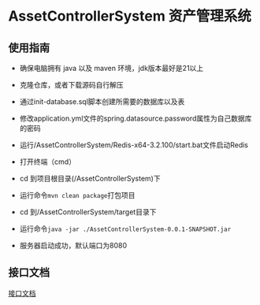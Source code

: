 # AssetControllerSystem 资产管理系统

## 使用指南

- 确保电脑拥有 java 以及 maven 环境，jdk版本最好是21以上


- 克隆仓库，或者下载源码自行解压


- 通过init-database.sql脚本创建所需要的数据库以及表


- 修改application.yml文件的spring.datasource.password属性为自己数据库的密码


- 运行/AssetControllerSystem/Redis-x64-3.2.100/start.bat文件启动Redis


- 打开终端（cmd）


- cd 到项目根目录(/AssetControllerSystem)下


- 运行命令```mvn clean package```打包项目


- cd 到/AssetControllerSystem/target目录下


- 运行命令```java -jar ./AssetControllerSystem-0.0.1-SNAPSHOT.jar```


- 服务器启动成功，默认端口为8080

## 接口文档

[接口文档](./Doc.md)